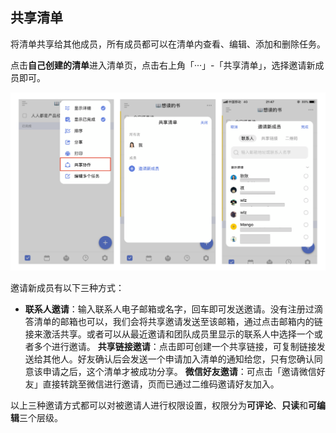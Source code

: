 ## 共享清单

将清单共享给其他成员，所有成员都可以在清单内查看、编辑、添加和删除任务。

点击**自己创建的清单**进入清单页，点击右上角「···」-「共享清单」，选择邀请新成员即可。

![](./images/share/invite.png)

邀请新成员有以下三种方式：

* **联系人邀请**：输入联系人电子邮箱或名字，回车即可发送邀请。没有注册过滴答清单的邮箱也可以，我们会将共享邀请发送至该邮箱，通过点击邮箱内的链接来激活共享。或者可以从最近邀请和团队成员里显示的联系人中选择一个或者多个进行邀请。
**共享链接邀请**：点击即可创建一个共享链接，可复制链接发送给其他人。好友确认后会发送一个申请加入清单的通知给您，只有您确认同意该申请之后，这个清单才被成功分享。
**微信好友邀请**：可点击「邀请微信好友」直接转跳至微信进行邀请，页而已通过二维码邀请好友加入。

以上三种邀请方式都可以对被邀请人进行权限设置，权限分为**可评论**、**只读**和**可编辑**三个层级。